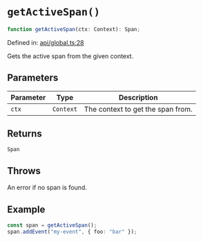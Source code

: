 # `getActiveSpan()`

```ts
function getActiveSpan(ctx: Context): Span;
```

Defined in: [api/global.ts:28](https://github.com/adobe/aio-lib-telemetry/blob/62a2891c310a2377adc467291b72c2e0696970c1/source/api/global.ts#L28)

Gets the active span from the given context.

## Parameters

| Parameter | Type      | Description                       |
| --------- | --------- | --------------------------------- |
| `ctx`     | `Context` | The context to get the span from. |

## Returns

`Span`

## Throws

An error if no span is found.

## Example

```ts
const span = getActiveSpan();
span.addEvent("my-event", { foo: "bar" });
```
